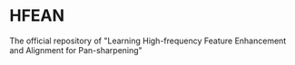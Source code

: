 # HFEAN
The official repository of "Learning High-frequency Feature Enhancement and Alignment for Pan-sharpening"
